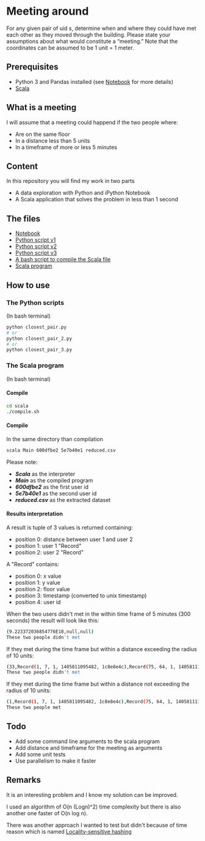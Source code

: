 # Meeting around

For any given pair of uid s, determine when and where they could have met each other as
they moved through the building. Please state your assumptions about what would constitute
a “meeting.” Note that the coordinates can be assumed to be 1 unit = 1 meter.

## Prerequisites

 * Python 3 and Pandas installed (see [Notebook](https://github.com/samidarko/meetingaround/blob/master/exploration.ipynb) for more details)
 * [Scala](http://scala-lang.org/download/install.html)
 
## What is a meeting
I will assume that a meeting could happend if the two people where:
 * Are on the same floor
 * In a distance less than 5 units
 * In a timeframe of more or less 5 minutes

## Content

In this repository you will find my work in two parts

 * A data exploration with Python and iPython Notebook
 * A Scala application that solves the problem in less than 1 second
 
## The files
 * [Notebook](https://github.com/samidarko/meetingaround/blob/master/exploration.ipynb)
 * [Python script v1](https://github.com/samidarko/meetingaround/blob/master/closest_pair.py)
 * [Python script v2](https://github.com/samidarko/meetingaround/blob/master/closest_pair_2.py)
 * [Python script v3](https://github.com/samidarko/meetingaround/blob/master/closest_pair_3.py)
 * [A bash script to compile the Scala file](https://github.com/samidarko/meetingaround/blob/master/scala/compile.sh)
 * [Scala program](https://github.com/samidarko/meetingaround/blob/master/scala/Main.scala)

## How to use

### The Python scripts
(In bash terminal)
```bash
python closest_pair.py
# or
python closest_pair_2.py
# or
python closest_pair_3.py
```

### The Scala program
(In bash terminal)

#### Compile
```bash
cd scala
./compile.sh
```
#### Compile
In the same directory than compilation

```bash
scala Main 600dfbe2 5e7b40e1 reduced.csv
```

Please note:
 * ***Scala*** as the interpreter
 * ***Main*** as the compiled program
 * ***600dfbe2*** as the first user id
 * ***5e7b40e1*** as the second user id
 * ***reduced.csv*** as the extracted dataset
 
#### Results interpretation

A result is tuple of 3 values is returned containing:
 * position 0: distance between user 1 and user 2
 * position 1: user 1 "Record"
 * position 2: user 2 "Record"
 
A "Record" contains:
 * position 0: x value
 * position 1: y value
 * position 2: floor value
 * position 3: timestamp (converted to unix timestamp)
 * position 4: user id

When the two users didn't met in the within time frame of 5 minutes (300 seconds) 
the result will look like this:

```bash
(9.223372036854776E18,null,null)
These two people didn't met
```

If they met during the time frame but within a distance exceeding the radius of 10 units:

```bash
(33,Record(1, 7, 1, 1405811095482, 1c8e8e4c),Record(75, 64, 1, 1405811119459, eaa576ea)
These two people didn't met
```

If they met during the time frame but within a distance not exceeding the radius of 10 units:

```bash
(1,Record(1, 7, 1, 1405811095482, 1c8e8e4c),Record(75, 64, 1, 1405811119459, eaa576ea)
These two people met
```

## Todo
 * Add some command line arguments to the scala program
 * Add distance and timeframe for the meeting as arguments
 * Add some unit tests
 * Use parallelism to make it faster
 
## Remarks

It is an interesting problem and I know my solution can be improved. 

I used an algorithm of O(n (Logn)^2) time complexity but there is also
another one faster of O(n log n).

There was another approach I wanted to test but didn't because of time reason which is 
named [Locality-sensitive hashing](https://en.wikipedia.org/wiki/Locality-sensitive_hashing)